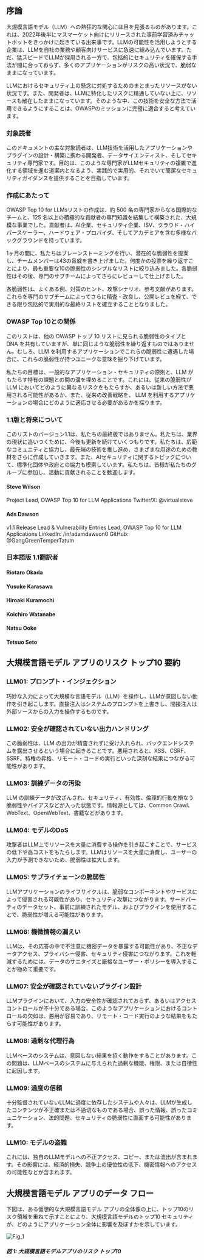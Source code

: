 ## 序論

大規模言語モデル（LLM）への熱狂的な関心には目を見張るものがあります。これは、2022年後半にマスマーケット向けにリリースされた事前学習済みチャットボットをきっかけに起きている出来事です。LLMの可能性を活用しようとする企業は、LLMを自社の業務や顧客向けサービスに急速に組み込んでいます。ただ、猛スピードでLLMが採用される一方で、包括的にセキュリティを確保する手法が間に合っておらず、多くのアプリケーションがリスクの高い状況で、脆弱なままになっています。

LLMにおけるセキュリティ上の懸念に対処するためのまとまったリソースがない状況です。また、開発者は、LLMに特化したリスクに精通していない上に、リソースも散在したままになっています。そのような中、この技術を安全な方法で活用できるようにすることは、OWASPのミッションに完璧に適合すると考えています。

### 対象読者

このドキュメントの主な対象読者は、LLM技術を活用したアプリケーションやプラグインの設計・構築に携わる開発者、データサイエンティスト、そしてセキュリティ専門家です。目的は、このような専門家がLLMセキュリティの複雑で進化する領域を進む道案内となるよう、実践的で実用的、それでいて簡潔なセキュリティガイダンスを提供することを目指しています。

### 作成にあたって

OWASP Top 10 for LLMsリストの作成は、約 500 名の専門家からなる国際的なチームと、125 名以上の積極的な貢献者の専門知識を結集して構築された、大規模な事業でした。貢献者は、AI企業、セキュリティ企業、ISV、クラウド・ハイパースケーラー、ハードウェア・プロバイダ、そしてアカデミアを含む多様なバックグラウンドを持っています。

1ヶ月の間に、私たちはブレーンストーミングを行い、潜在的な脆弱性を提案し、チームメンバーは43の脅威を書き上げました。何度かの投票を繰り返すことにより、最も重要な10の脆弱性のシンプルなリストに絞り込みました。各脆弱性はその後、専門のサブチームによってさらにレビューして仕上げました。

各脆弱性は、よくある例、対策のヒント、攻撃シナリオ、参考文献があります。これらを専門のサブチームによってさらに精査・改良し、公開レビュを経て、できる限り包括的で実用的な最終リストを確立することとなりました。

### OWASP Top 10との関係

このリストは、他の OWASP トップ 10 リストに見られる脆弱性のタイプと DNA を共有していますが、単に同じような脆弱性を繰り返すものではありません。むしろ、LLM を利用するアプリケーションでこれらの脆弱性に遭遇した場合に、これらの脆弱性が持つユニークな意味を掘り下げています。

私たちの目標は、一般的なアプリケーション・セキュリティの原則と、LLM がもたらす特有の課題との間の溝を埋めることです。これには、従来の脆弱性が LLM においてどのように異なるリスクをもたらすか、あるいは新しい方法で悪用される可能性があるか、また、従来の改善戦略を、 LLM を利用するアプリケーションの場合にどのように適応させる必要があるかを探ります。

### 1.1版と将来について

このリストのバージョン1.1は、私たちの最終版ではありません。私たちは、業界の現状に追いつくために、今後も更新を続けていくつもりです。私たちは、広範なコミュニティと協力し、最先端の技術を推し進め、さまざまな用途のための教材をさらに作成していきます。また、AIセキュリティに関するトピックについて、標準化団体や政府との協力も模索しています。私たちは、皆様が私たちのグループに参加し、活動に貢献されることを歓迎します。

#### Steve Wilson
Project Lead, OWASP Top 10 for LLM Applications
Twitter/X: @virtualsteve

#### Ads Dawson
v1.1 Release Lead & Vulnerability Entries Lead, OWASP Top 10 for LLM Applications
LinkedIn: /in/adamdawson0
GitHub: @GangGreenTemperTatum

### 日本語版 1.1翻訳者

#### Riotaro Okada
#### Yusuke Karasawa
#### Hiroaki Kuramochi
#### Koichiro Watanabe
#### Natsu Ooke
#### Tetsuo Seto

## 大規模言語モデル アプリのリスク トップ10 要約

### LLM01: プロンプト・インジェクション
巧妙な入力によって大規模な言語モデル（LLM）を操作し、LLMが意図しない動作を引き起こします。直接注入はシステムのプロンプトを上書きし、間接注入は外部ソースからの入力を操作するものです。

### LLM02: 安全が確認されていない出力ハンドリング
この脆弱性は、LLM の出力が精査されずに受け入れられ、バックエンドシステムを露出させるという場合に起きることです。悪用されると、XSS、CSRF、SSRF、特権の昇格、リモート・コードの実行といった深刻な結果につながる可能性があります。

### LLM03: 訓練データの汚染
LLM の訓練データが改ざんされ、セキュリティ、有効性、倫理的行動を損なう脆弱性やバイアスなどが入った状態です。情報源としては、Common Crawl、WebText、OpenWebText、書籍などがあります。

### LLM04: モデルのDoS
攻撃者はLLM上でリソースを大量に消費する操作を引き起こすことで、サービスの低下や高コストをもたらします。LLMはリソースを大量に消費し、ユーザーの入力が予測できないため、脆弱性は拡大します。

### LLM05: サプライチェーンの脆弱性
LLMアプリケーションのライフサイクルは、脆弱なコンポーネントやサービスによって侵害される可能性があり、セキュリティ攻撃につながります。サードパーティのデータセット、事前に訓練されたモデル、およびプラグインを使用することで、脆弱性が増える可能性があります。

### LLM06: 機微情報の漏えい
LLMは、その応答の中で不注意に機密データを暴露する可能性があり、不正なデータアクセス、プライバシー侵害、セキュリティ侵害につながります。これを軽減するためには、データのサニタイズと厳格なユーザー・ポリシーを導入することが極めて重要です。

### LLM07: 安全が確認されていないプラグイン設計
LLMプラグインにおいて、入力の安全性が確認されておらず、あるいはアクセスコントロールが不十分である場合、このようなアプリケーションにおけるコントロールの欠如は、悪用が容易であり、リモート・コード実行のような結果をもたらす可能性があります。

### LLM08: 過剰な代理行為
LLMベースのシステムは、意図しない結果を招く動作をすることがあります。この問題は、LLMベースのシステムに与えられた過剰な機能、権限、または自律性に起因します。

### LLM09: 過度の信頼
十分監督されていないLLMに過度に依存したシステムや人々は、LLMが生成したコンテンツが不正確または不適切なものである場合、誤った情報、誤ったコミュニケーション、法的問題、セキュリティの脆弱性に直面する可能性があります。

### LLM10: モデルの盗難
これには、独自のLLMモデルへの不正アクセス、コピー、または流出が含まれます。その影響には、経済的損失、競争上の優位性の低下、機密情報へのアクセスの可能性などが含まれます。

## 大規模言語モデル アプリのデータ フロー

下図は、ある仮想的な大規模言語モデル アプリの全体像の上に、トップ10のリスク領域を重ねて示すことにより、大規模言語モデルのトップ10 セキュリティが、どのようにアプリケーション全体に影響を及ぼすかを示しています。

![Fig_1](images/fig_5_2.png)

##### 図 1: 大規模言語モデルアプリのリスク トップ10
